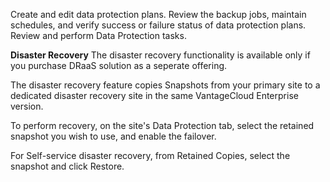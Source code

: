 Create and edit data protection plans. Review the backup jobs, maintain schedules, and verify success or failure status of data protection plans. Review and perform Data Protection tasks.

**Disaster Recovery**
The disaster recovery functionality is available only if you purchase DRaaS solution as a seperate offering.

The disaster recovery feature copies Snapshots from your primary site to a dedicated disaster recovery site in the same VantageCloud Enterprise version. 

To perform recovery, on the site's Data Protection tab, select the retained snapshot you wish to use, and enable the failover.

For Self-service disaster recovery, from Retained Copies, select the snapshot and click Restore.


